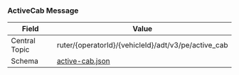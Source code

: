 ### ActiveCab Message
| Field         | Value                                                                               |
|---------------|-------------------------------------------------------------------------------------|
| Central Topic | ruter/{operatorId}/{vehicleId}/adt/v3/pe/active_cab                                 |
| Schema        | [ active-cab.json ](json-schemas/pe/active-cab/active-cab.json)                     |
